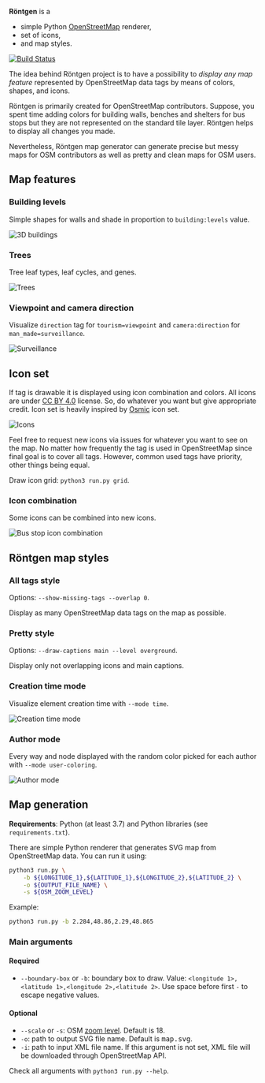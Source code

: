 **Röntgen** is a

  * simple Python [OpenStreetMap](http://openstreetmap.org) renderer,
  * set of icons,
  * and map styles.

[![Build Status](https://travis-ci.org/enzet/Roentgen.svg?branch=master)](https://travis-ci.org/enzet/Roentgen)

The idea behind Röntgen project is to have a possibility to *display any map feature* represented by OpenStreetMap data tags by means of colors, shapes, and icons.

Röntgen is primarily created for OpenStreetMap contributors. Suppose, you spent time adding colors for building walls, benches and shelters for bus stops but they are not represented on the standard tile layer. Röntgen helps to display all changes you made.

Nevertheless, Röntgen map generator can generate precise but messy maps for OSM contributors as well as pretty and clean maps for OSM users.

Map features
------------

### Building levels ###

Simple shapes for walls and shade in proportion to `building:levels` value.

![3D buildings](doc/buildings.png)

### Trees ###

Tree leaf types, leaf cycles, and genes.

![Trees](doc/trees.png)

### Viewpoint and camera direction ###

Visualize `direction` tag for `tourism=viewpoint` and `camera:direction` for `man_made=surveillance`.

![Surveillance](doc/surveillance.png)

Icon set
--------

If tag is drawable it is displayed using icon combination and colors. All icons are under [CC BY 4.0](http://creativecommons.org/licenses/by/4.0/) license. So, do whatever you want but give appropriate credit. Icon set is heavily inspired by [Osmic](https://github.com/gmgeo/osmic) icon set.

![Icons](doc/grid.png)

Feel free to request new icons via issues for whatever you want to see on the map. No matter how frequently the tag is used in OpenStreetMap since final goal is to cover all tags. However, common used tags have priority, other things being equal.

Draw icon grid: `python3 run.py grid`.

### Icon combination ###

Some icons can be combined into new icons.

![Bus stop icon combination](doc/bus_stop.png)

Röntgen map styles
------------------

### All tags style ###

Options: `--show-missing-tags --overlap 0`.

Display as many OpenStreetMap data tags on the map as possible.

### Pretty style ###

Options: `--draw-captions main --level overground`.

Display only not overlapping icons and main captions.

### Creation time mode ###

Visualize element creation time with `--mode time`.

![Creation time mode](doc/time.png)

### Author mode ###

Every way and node displayed with the random color picked for each author with `--mode user-coloring`.

![Author mode](doc/user.png)

Map generation
--------------

**Requirements**: Python (at least 3.7) and Python libraries (see `requirements.txt`).

There are simple Python renderer that generates SVG map from OpenStreetMap data. You can run it using:

```bash
python3 run.py \
    -b ${LONGITUDE_1},${LATITUDE_1},${LONGITUDE_2},${LATITUDE_2} \
    -o ${OUTPUT_FILE_NAME} \
    -s ${OSM_ZOOM_LEVEL}
```

Example:

```bash
python3 run.py -b 2.284,48.86,2.29,48.865
```

### Main arguments ###

#### Required ####

  * `--boundary-box` or `-b`: boundary box to draw. Value: `<longitude 1>,<latitude 1>,<longitude 2>,<latitude 2>`. Use space before first `-` to escape negative values.

#### Optional ####

  * `--scale` or `-s`: OSM [zoom level](https://wiki.openstreetmap.org/wiki/Zoom_levels). Default is 18.
  * `-o`: path to output SVG file name. Default is <tt>map.svg</tt>.
  * `-i`: path to input XML file name. If this argument is not set, XML file will be downloaded through OpenStreetMap API.

Check all arguments with `python3 run.py --help`.

